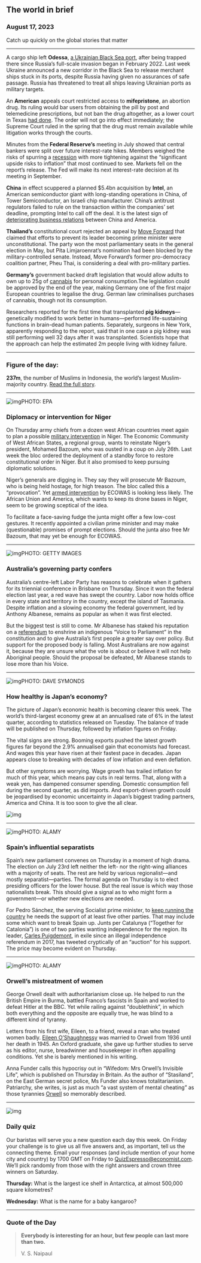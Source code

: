## The world in brief

### August 17, 2023

Catch up quickly on the global stories that matter



------



A cargo ship left **Odessa**, [a Ukrainian Black Sea port](https://www.economist.com/international/2023/07/27/russia-is-attacking-ukraines-agricultural-exports), after being trapped there since Russia’s full-scale invasion began in February 2022. Last week Ukraine announced a new corridor in the Black Sea to release merchant ships stuck in its ports, despite Russia having given no assurances of safe passage. Russia has threatened to treat all ships leaving Ukrainian ports as military targets.

An **American** appeals court restricted access to **mifepristone**, an abortion drug. Its ruling would bar users from obtaining the pill by post and telemedicine prescriptions, but not ban the drug altogether, as a lower court in Texas [had done](https://www.economist.com/united-states/2023/04/08/a-federal-judge-in-texas-rules-against-a-popular-abortion-medication). The order will not go into effect immediately; the Supreme Court ruled in the spring that the drug must remain available while litigation works through the courts.

Minutes from the **Federal Reserve’s** meeting in July showed that central bankers were split over future interest-rate hikes. Members weighed the risks of spurring a [recession](https://www.economist.com/briefing/2023/07/20/could-americas-economy-escape-recession) with more tightening against the “significant upside risks to inflation” that most continued to see. Markets fell on the report’s release. The Fed will make its next interest-rate decision at its meeting in September.

**China** in effect scuppered a planned $5.4bn acquisition by **Intel**, an American semiconductor giant with long-standing operations in China, of Tower Semiconductor, an Israeli chip manufacturer. China’s antitrust regulators failed to rule on the transaction within the companies’ set deadline, prompting Intel to call off the deal. It is the latest sign of [deteriorating business relations](https://www.economist.com/films/2023/08/11/how-to-draw-us-china-tensions) between China and America.

**Thailand’s** constitutional court rejected an appeal by [Move Forward](https://www.economist.com/asia/2023/05/15/thailands-pro-democracy-parties-trounce-the-military-establishment) that claimed that efforts to prevent its leader becoming prime minister were unconstitutional. The party won the most parliamentary seats in the general election in May, but Pita Limjaroenrat’s nomination had been blocked by the military-controlled senate. Instead, Move Forward’s former pro-democracy coalition partner, Pheu Thai, is considering a deal with pro-military parties.

**Germany’s** government backed draft legislation that would allow adults to own up to 25g of [cannabis](https://www.economist.com/europe/2023/05/11/european-cannabis-legalisation-moves-into-the-slow-dopey-lane) for personal consumption.The legislation could be approved by the end of the year, making Germany one of the first major European countries to legalise the drug. German law criminalises purchases of cannabis, though not its consumption.

Researchers reported for the first time that transplanted **pig kidneys**—genetically modified to work better in humans—performed life-sustaining functions in brain-dead human patients. Separately, surgeons in New York, apparently responding to the report, said that in one case a pig kidney was still performing well 32 days after it was transplanted. Scientists hope that the approach can help the estimated 2m people living with kidney failure.



------



### Figure of the day: 

**237m**, the number of Muslims in Indonesia, the world’s largest Muslim-majority country. [Read the full story](https://www.economist.com/asia/2023/08/16/indonesia-wants-to-export-moderate-islam).



------



![img](https://niceboy.online/insight/public/Espresso/PHOTOS/20230819_dap337.jpg)PHOTO: EPA

### Diplomacy or intervention for Niger

On Thursday army chiefs from a dozen west African countries meet again to plan a possible [military intervention](https://www.economist.com/middle-east-and-africa/2023/08/07/after-nigers-coup-the-drums-of-war-are-growing-louder) in Niger. The Economic Community of West African States, a regional group, wants to reinstate Niger’s president, Mohamed Bazoum, who was ousted in a coup on July 26th. Last week the bloc ordered the deployment of a standby force to restore constitutional order in Niger. But it also promised to keep pursuing diplomatic solutions.

Niger’s generals are digging in. They say they will prosecute Mr Bazoum, who is being held hostage, for high treason. The bloc called this a “provocation”. Yet [armed intervention](https://www.economist.com/podcasts/2023/08/08/nigers-putschists-may-end-up-warring-with-ecowas-but-it-is-jihadists-who-will-win) by ECOWAS is looking less likely. The African Union and America, which wants to keep its drone bases in Niger, seem to be growing sceptical of the idea.

To facilitate a face-saving fudge the junta might offer a few low-cost gestures. It recently appointed a civilian prime minister and may make (questionable) promises of prompt elections. Should the junta also free Mr Bazoum, that may yet be enough for ECOWAS.



------



![img](https://niceboy.online/insight/public/Espresso/PHOTOS/20230819_dap336.jpg)PHOTO: GETTY IMAGES

### Australia’s governing party confers

Australia’s centre-left Labor Party has reasons to celebrate when it gathers for its triennial conference in Brisbane on Thursday. Since it won the federal election last year, a red wave has swept the country. Labor now holds office in every state and territory in the country, except the island of Tasmania. Despite inflation and a slowing economy the federal government, led by Anthony Albanese, remains as popular as when it was first elected.

But the biggest test is still to come. Mr Albanese has staked his reputation on a [referendum](https://www.economist.com/asia/2023/06/29/aboriginal-australians-may-at-last-be-given-a-say-in-their-own-affairs) to enshrine an indigenous “Voice to Parliament” in the constitution and to give Australia’s first people a greater say over policy. But support for the proposed body is falling. Most Australians are now against it, because they are unsure what the vote is about or believe it will not help Aboriginal people. Should the proposal be defeated, Mr Albanese stands to lose more than his Voice.



------



![img](https://niceboy.online/insight/public/Espresso/PHOTOS/Japanhealth2.jpg)PHOTO: DAVE SYMONDS

### How healthy is Japan’s economy?

The picture of Japan’s economic health is becoming clearer this week. The world’s third-largest economy grew at an annualised rate of 6% in the latest quarter, according to statistics released on Tuesday. The balance of trade will be published on Thursday, followed by inflation figures on Friday.

The vital signs are strong. Booming exports pushed the latest growth figures far beyond the 2.9% annualised gain that economists had forecast. And wages this year have risen at their fastest pace in decades. Japan appears close to breaking with decades of low inflation and even deflation.

But other symptoms are worrying. Wage growth has trailed inflation for much of this year, which means pay cuts in real terms. That, along with a weak yen, has dampened consumer spending. Domestic consumption fell during the second quarter, as did imports. And export-driven growth could be jeopardised by economic uncertainty in Japan’s biggest trading partners, America and China. It is too soon to give the all clear.

![img](https://niceboy.online/insight/public/Espresso/PHOTOS/20230819_DAC190.jpg)



------



![img](https://niceboy.online/insight/public/Espresso/PHOTOS/20230819_dap335.jpg)PHOTO: ALAMY

### Spain’s influential separatists

Spain’s new parliament convenes on Thursday in a moment of high drama. The election on July 23rd left neither the left- nor the right-wing alliances with a majority of seats. The rest are held by various regionalist—and mostly separatist—parties. The formal agenda on Thursday is to elect presiding officers for the lower house. But the real issue is which way those nationalists break. This should give a signal as to who might form a government—or whether new elections are needed.

For Pedro Sánchez, the serving Socialist prime minister, to [keep running the country](https://www.economist.com/europe/2023/08/07/pedro-sanchez-struggles-to-form-a-new-government-in-spain) he needs the support of at least five other parties. That may include some which want to break Spain up. Junts per Catalunya (“Together for Catalonia”) is one of two parties wanting independence for the region. Its leader, [Carles Puigdemont](https://www.economist.com/europe/2018/03/31/catalonias-separatist-leader-is-arrested-in-germany), in exile since an illegal independence referendum in 2017, has tweeted cryptically of an “auction” for his support. The price may become evident on Thursday.



------



![img](https://niceboy.online/insight/public/Espresso/PHOTOS/20230819_dap305_2.jpg)PHOTO: ALAMY

### Orwell’s mistreatment of women

George Orwell dealt with authoritarianism close up. He helped to run the British Empire in Burma, battled Franco’s fascists in Spain and worked to defeat Hitler at the BBC. Yet while railing against “doublethink”, in which both everything and the opposite are equally true, he was blind to a different kind of tyranny.

Letters from his first wife, Eileen, to a friend, reveal a man who treated women badly. [Eileen O’Shaughnessy](https://www.economist.com/culture/2023/08/04/interest-in-george-orwell-and-his-dystopian-fiction-is-high) was married to Orwell from 1936 until her death in 1945. An Oxford graduate, she gave up further studies to serve as his editor, nurse, breadwinner and housekeeper in often appalling conditions. Yet she is barely mentioned in his writing.

Anna Funder calls this hypocrisy out in “Wifedom: Mrs Orwell’s Invisible Life”, which is published on Thursday in Britain. As the author of “Stasiland”, on the East German secret police, Ms Funder also knows totalitarianism. Patriarchy, she writes, is just as much “a vast system of mental cheating” as those tyrannies [Orwell](https://www.economist.com/1843/2014/12/22/orwells-world) so memorably described.



------



![img](https://niceboy.online/insight/public/Espresso/PHOTOS/QuizNEW_160.jpeg)

### Daily quiz

Our baristas will serve you a new question each day this week. On Friday your challenge is to give us all five answers and, as important, tell us the connecting theme. Email your responses (and include mention of your home city and country) by 1700 GMT on Friday to [QuizEspresso@economist.com](https://mail.google.com/mail/?view=cm&fs=1&tf=1&to=QuizEspresso@economist.com). We’ll pick randomly from those with the right answers and crown three winners on Saturday.

**Thursday:** What is the largest ice shelf in Antarctica, at almost 500,000 square kilometres?

**Wednesday:** What is the name for a baby kangaroo?



------



### Quote of the Day

> **Everybody is interesting for an hour, but few people can last more than two.**
>
> V. S. Naipaul






